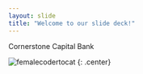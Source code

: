 ```yaml
---
layout: slide
title: "Welcome to our slide deck!"
---
```


Cornerstone Capital Bank

![femalecodertocat](https://octodex.github.com/images/femalecodertocat.png)
{: .center}

